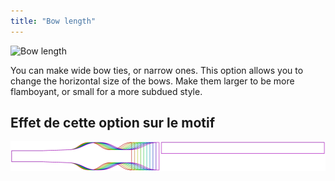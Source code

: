 ```yaml
---
title: "Bow length"
---
```


![Bow length](bowlength.svg)

You can make wide bow ties, or narrow ones. This option allows you to change the horizontal size of the bows. Make them larger to be more flamboyant, or small for a more subdued style.

## Effet de cette option sur le motif

![This image shows the effect of this option by superimposing several variants that have a different value for this option](benjamin_bowlength_sample.svg "Effect of this option on the pattern")
